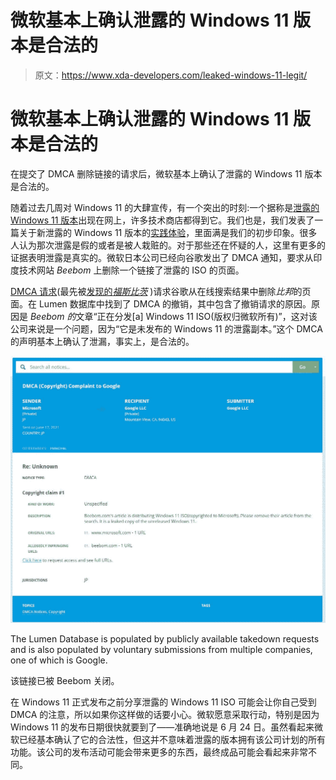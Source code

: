 # 微软基本上确认泄露的 Windows 11 版本是合法的

> 原文：<https://www.xda-developers.com/leaked-windows-11-legit/>

# 微软基本上确认泄露的 Windows 11 版本是合法的

在提交了 DMCA 删除链接的请求后，微软基本上确认了泄露的 Windows 11 版本是合法的。

随着过去几周对 Windows 11 的大肆宣传，有一个突出的时刻:一个据称是[泄露的 Windows 11 版本](https://www.xda-developers.com/windows-11-screenshots-leak/)出现在网上，许多技术商店都得到它。我们也是，我们发表了一篇关于新泄露的 Windows 11 版本的[实践体验](https://www.xda-developers.com/hands-on-windows-11/)，里面满是我们的初步印象。很多人认为那次泄露是假的或者是被人栽赃的。对于那些还在怀疑的人，这里有更多的证据表明泄露是真实的。微软日本公司已经向谷歌发出了 DMCA 通知，要求从印度技术网站 *Beebom* 上删除一个链接了泄露的 ISO 的页面。

[DMCA 请求](https://lumendatabase.org/notices/24187552)(最先被[发现的*福斯比茨*](https://fossbytes.com/microsoft-confirms-windows-11-existence-leak-dmca-complaint/) )请求谷歌从在线搜索结果中删除*比邦*的页面。在 Lumen 数据库中找到了 DMCA 的撤销，其中包含了撤销请求的原因。原因是 *Beebom 的*文章“正在分发[a] Windows 11 ISO(版权归微软所有)”，这对该公司来说是一个问题，因为“它是未发布的 Windows 11 的泄露副本。”这个 DMCA 的声明基本上确认了泄漏，事实上，是合法的。

 <picture>![The DMCA takedown for the leaked Windows 11 build that was submitted to Google requesting the removal of the Beebom link showing how to download and install it.](img/50002ebf2e5c86af7acae39a6f3aa9c1.png)</picture> 

The Lumen Database is populated by publicly available takedown requests and is also populated by voluntary submissions from multiple companies, one of which is Google.

该链接已被 Beebom 关闭。

在 Windows 11 正式发布之前分享泄露的 Windows 11 ISO 可能会让你自己受到 DMCA 的注意，所以如果你这样做的话要小心。微软愿意采取行动，特别是因为 Windows 11 的发布日期很快就要到了——准确地说是 6 月 24 日。虽然看起来微软已经基本确认了它的合法性，但这并不意味着泄露的版本拥有该公司计划的所有功能。该公司的发布活动可能会带来更多的东西，最终成品可能会看起来非常不同。